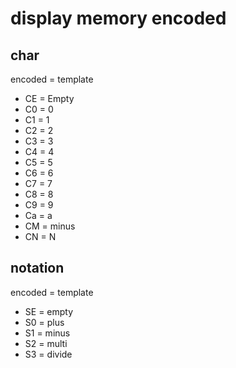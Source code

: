 # display memory encoded

## char
encoded = template
- CE = Empty
- C0 = 0
- C1 = 1
- C2 = 2
- C3 = 3
- C4 = 4
- C5 = 5
- C6 = 6
- C7 = 7
- C8 = 8
- C9 = 9
- Ca = a
- CM = minus
- CN = N

## notation
encoded = template
- SE = empty
- S0 = plus
- S1 = minus
- S2 = multi
- S3 = divide
